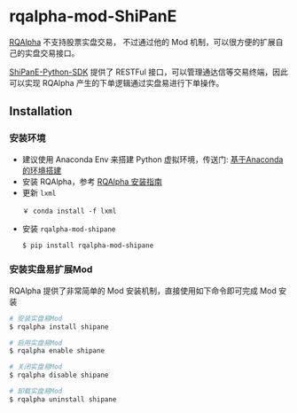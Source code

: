 # rqalpha-mod-ShiPanE


[RQAlpha](https://github.com/ricequant/rqalpha) 不支持股票实盘交易， 不过通过他的 Mod 机制，可以很方便的扩展自己的实盘交易接口。

[ShiPanE-Python-SDK](https://github.com/sinall/ShiPanE-Python-SDK) 提供了 RESTFul 接口，可以管理通达信等交易终端，因此可以实现 RQAlpha 产生的下单逻辑通过实盘易进行下单操作。


## Installation

### 安装环境

*   建议使用 Anaconda Env 来搭建 Python 虚拟环境，传送门: [基于Anaconda的环境搭建](http://rqalpha.readthedocs.io/zh_CN/stable/intro/detail_install.html)
*   安装 RQAlpha，参考 [RQAlpha 安装指南](http://rqalpha.readthedocs.io/zh_CN/stable/intro/install.html)
*   更新 `lxml`
    ```
    ￥ conda install -f lxml
    ```
*   安装 `rqalpha-mod-shipane`
    ```bash
    $ pip install rqalpha-mod-shipane
    ```
### 安装实盘易扩展Mod

RQAlpha 提供了非常简单的 Mod 安装机制，直接使用如下命令即可完成 Mod 安装

```bash
# 安装实盘易Mod
$ rqalpha install shipane

# 启用实盘易Mod
$ rqalpha enable shipane

# 关闭实盘易Mod
$ rqalpha disable shipane

# 卸载实盘易Mod
$ rqalpha uninstall shipane
```
